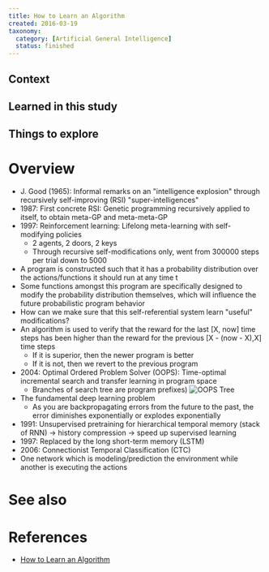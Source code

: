 ```yaml
---
title: How to Learn an Algorithm
created: 2016-03-19
taxonomy:
  category: [Artificial General Intelligence]
  status: finished
---
```


## Context

## Learned in this study

## Things to explore

# Overview
* J. Good (1965): Informal remarks on an "intelligence explosion" through recursively self-improving (RSI) "super-intelligences"
* 1987: First concrete RSI: Genetic programming recursively applied to itself, to obtain meta-GP and meta-meta-GP
* 1997: Reinforcement learning: Lifelong meta-learning with self-modifying policies
	* 2 agents, 2 doors, 2 keys
	* Through recursive self-modifications only, went from 300000 steps per trial down to 5000
* A program is constructed such that it has a probability distribution over the actions/functions it should run at any time t
* Some functions amongst this program are specifically designed to modify the probability distribution themselves, which will influence the future probabilistic program behavior
* How can we make sure that this self-referential system learn "useful" modifications?
* An algorithm is used to verify that the reward for the last [X, now] time steps has been higher than the reward for the previous [X - (now - X),X] time steps
	* If it is superior, then the newer program is better
	* If it is not, then we revert to the previous program
* 2004: Optimal Ordered Problem Solver (OOPS): Time-optimal incremental search and transfer learning in program space
	* Branches of search tree are program prefixes)
![OOPS Tree](assets/images/oopstree720.jpg)
* The fundamental deep learning problem
	* As you are backpropagating errors from the future to the past, the error diminishes exponentially or explodes exponentially
* 1991: Unsupervised pretraining for hierarchical temporal memory (stack of RNN) -> history compression -> speed up supervised learning
* 1997: Replaced by the long short-term memory (LSTM)
* 2006: Connectionist Temporal Classification (CTC)
* One network which is modeling/prediction the environment while another is executing the actions

# See also

# References
* [How to Learn an Algorithm](https://www.youtube.com/watch?v=mF5-tr7qAF4)

